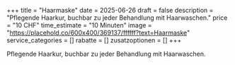+++
title = "Haarmaske"
date = 2025-06-26
draft = false
description = "Pflegende Haarkur, buchbar zu jeder Behandlung mit Haarwaschen."
price = "10 CHF"
time_estimate = "10 Minuten"
image = "https://placehold.co/600x400/369137/ffffff?text=Haarmaske"
service_categories = []
rabatte = []
zusatzoptionen = []
+++

Pflegende Haarkur, buchbar zu jeder Behandlung mit Haarwaschen.
